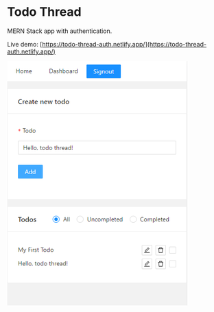 # Todo Thread
MERN Stack app with authentication.

Live demo: [https://todo-thread-auth.netlify.app/](https://todo-thread-auth.netlify.app/)

![./src/assets/main.png](./src/assets/main.png)
